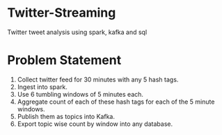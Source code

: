 # Twitter-Streaming
Twitter tweet analysis using spark, kafka and sql

# Problem Statement
1. Collect twitter feed for 30 minutes with any 5 hash tags.
2. Ingest into spark.
3. Use 6 tumbling windows of 5 minutes each.
4. Aggregate count of each of these hash tags for each of the 5 minute windows.
5. Publish them as topics into Kafka.
6. Export topic wise count by window into any database.

